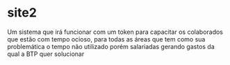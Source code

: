 # site2
Um sistema que irá funcionar com um token para capacitar os colaborados que estão com tempo ocioso, para todas as áreas que tem como sua problemática o tempo não utilizado porém salariadas gerando gastos da qual a BTP quer solucionar  
